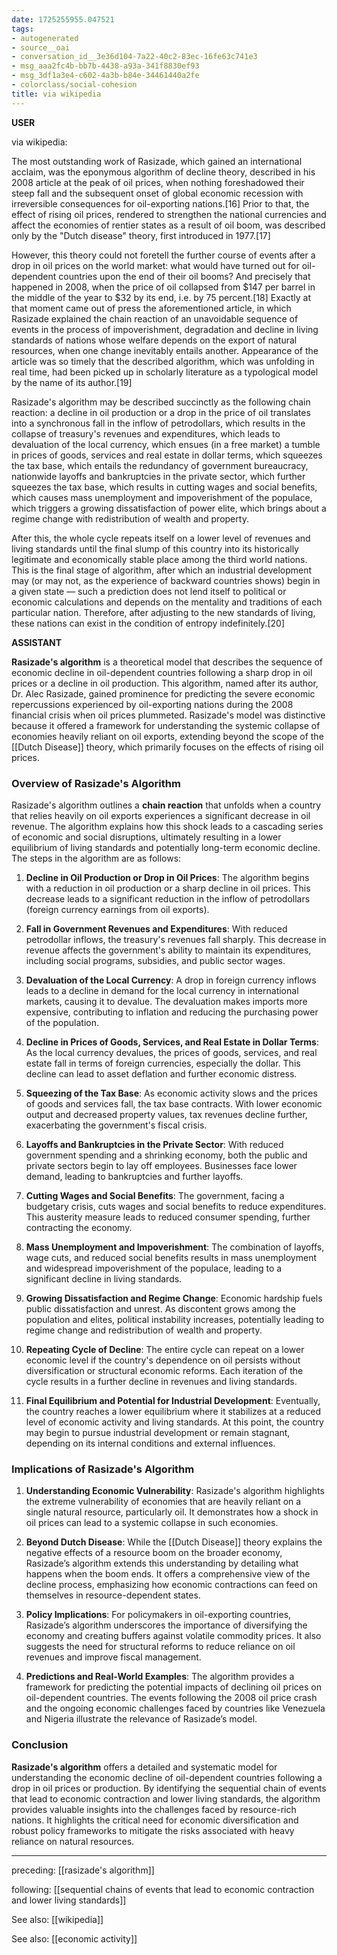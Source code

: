 ```yaml
---
date: 1725255955.047521
tags:
- autogenerated
- source__oai
- conversation_id__3e36d104-7a22-40c2-83ec-16fe63c741e3
- msg_aaa2fc4b-bb7b-4438-a93a-341f8830ef93
- msg_3df1a3e4-c602-4a3b-b84e-34461440a2fe
- colorclass/social-cohesion
title: via wikipedia
---
```


**USER**

via wikipedia:

The most outstanding work of Rasizade, which gained an international acclaim, was the eponymous algorithm of decline theory, described in his 2008 article at the peak of oil prices, when nothing foreshadowed their steep fall and the subsequent onset of global economic recession with irreversible consequences for oil-exporting nations.[16] Prior to that, the effect of rising oil prices, rendered to strengthen the national currencies and affect the economies of rentier states as a result of oil boom, was described only by the "Dutch disease" theory, first introduced in 1977.[17]

However, this theory could not foretell the further course of events after a drop in oil prices on the world market: what would have turned out for oil-dependent countries upon the end of their oil booms? And precisely that happened in 2008, when the price of oil collapsed from $147 per barrel in the middle of the year to $32 by its end, i.e. by 75 percent.[18] Exactly at that moment came out of press the aforementioned article, in which Rasizade explained the chain reaction of an unavoidable sequence of events in the process of impoverishment, degradation and decline in living standards of nations whose welfare depends on the export of natural resources, when one change inevitably entails another. Appearance of the article was so timely that the described algorithm, which was unfolding in real time, had been picked up in scholarly literature as a typological model by the name of its author.[19]

Rasizade's algorithm may be described succinctly as the following chain reaction: a decline in oil production or a drop in the price of oil translates into a synchronous fall in the inflow of petrodollars, which results in the collapse of treasury's revenues and expenditures, which leads to devaluation of the local currency, which ensues (in a free market) a tumble in prices of goods, services and real estate in dollar terms, which squeezes the tax base, which entails the redundancy of government bureaucracy, nationwide layoffs and bankruptcies in the private sector, which further squeezes the tax base, which results in cutting wages and social benefits, which causes mass unemployment and impoverishment of the populace, which triggers a growing dissatisfaction of power elite, which brings about a regime change with redistribution of wealth and property.

After this, the whole cycle repeats itself on a lower level of revenues and living standards until the final slump of this country into its historically legitimate and economically stable place among the third world nations. This is the final stage of algorithm, after which an industrial development may (or may not, as the experience of backward countries shows) begin in a given state — such a prediction does not lend itself to political or economic calculations and depends on the mentality and traditions of each particular nation. Therefore, after adjusting to the new standards of living, these nations can exist in the condition of entropy indefinitely.[20]


**ASSISTANT**

**Rasizade's algorithm** is a theoretical model that describes the sequence of economic decline in oil-dependent countries following a sharp drop in oil prices or a decline in oil production. This algorithm, named after its author, Dr. Alec Rasizade, gained prominence for predicting the severe economic repercussions experienced by oil-exporting nations during the 2008 financial crisis when oil prices plummeted. Rasizade's model was distinctive because it offered a framework for understanding the systemic collapse of economies heavily reliant on oil exports, extending beyond the scope of the [[Dutch Disease]] theory, which primarily focuses on the effects of rising oil prices.

### Overview of Rasizade's Algorithm

Rasizade's algorithm outlines a **chain reaction** that unfolds when a country that relies heavily on oil exports experiences a significant decrease in oil revenue. The algorithm explains how this shock leads to a cascading series of economic and social disruptions, ultimately resulting in a lower equilibrium of living standards and potentially long-term economic decline. The steps in the algorithm are as follows:

1. **Decline in Oil Production or Drop in Oil Prices**: The algorithm begins with a reduction in oil production or a sharp decline in oil prices. This decrease leads to a significant reduction in the inflow of petrodollars (foreign currency earnings from oil exports).

2. **Fall in Government Revenues and Expenditures**: With reduced petrodollar inflows, the treasury's revenues fall sharply. This decrease in revenue affects the government's ability to maintain its expenditures, including social programs, subsidies, and public sector wages.

3. **Devaluation of the Local Currency**: A drop in foreign currency inflows leads to a decline in demand for the local currency in international markets, causing it to devalue. The devaluation makes imports more expensive, contributing to inflation and reducing the purchasing power of the population.

4. **Decline in Prices of Goods, Services, and Real Estate in Dollar Terms**: As the local currency devalues, the prices of goods, services, and real estate fall in terms of foreign currencies, especially the dollar. This decline can lead to asset deflation and further economic distress.

5. **Squeezing of the Tax Base**: As economic activity slows and the prices of goods and services fall, the tax base contracts. With lower economic output and decreased property values, tax revenues decline further, exacerbating the government's fiscal crisis.

6. **Layoffs and Bankruptcies in the Private Sector**: With reduced government spending and a shrinking economy, both the public and private sectors begin to lay off employees. Businesses face lower demand, leading to bankruptcies and further layoffs.

7. **Cutting Wages and Social Benefits**: The government, facing a budgetary crisis, cuts wages and social benefits to reduce expenditures. This austerity measure leads to reduced consumer spending, further contracting the economy.

8. **Mass Unemployment and Impoverishment**: The combination of layoffs, wage cuts, and reduced social benefits results in mass unemployment and widespread impoverishment of the populace, leading to a significant decline in living standards.

9. **Growing Dissatisfaction and Regime Change**: Economic hardship fuels public dissatisfaction and unrest. As discontent grows among the population and elites, political instability increases, potentially leading to regime change and redistribution of wealth and property.

10. **Repeating Cycle of Decline**: The entire cycle can repeat on a lower economic level if the country's dependence on oil persists without diversification or structural economic reforms. Each iteration of the cycle results in a further decline in revenues and living standards.

11. **Final Equilibrium and Potential for Industrial Development**: Eventually, the country reaches a lower equilibrium where it stabilizes at a reduced level of economic activity and living standards. At this point, the country may begin to pursue industrial development or remain stagnant, depending on its internal conditions and external influences.

### Implications of Rasizade's Algorithm

1. **Understanding Economic Vulnerability**: Rasizade's algorithm highlights the extreme vulnerability of economies that are heavily reliant on a single natural resource, particularly oil. It demonstrates how a shock in oil prices can lead to a systemic collapse in such economies.

2. **Beyond Dutch Disease**: While the [[Dutch Disease]] theory explains the negative effects of a resource boom on the broader economy, Rasizade’s algorithm extends this understanding by detailing what happens when the boom ends. It offers a comprehensive view of the decline process, emphasizing how economic contractions can feed on themselves in resource-dependent states.

3. **Policy Implications**: For policymakers in oil-exporting countries, Rasizade’s algorithm underscores the importance of diversifying the economy and creating buffers against volatile commodity prices. It also suggests the need for structural reforms to reduce reliance on oil revenues and improve fiscal management.

4. **Predictions and Real-World Examples**: The algorithm provides a framework for predicting the potential impacts of declining oil prices on oil-dependent countries. The events following the 2008 oil price crash and the ongoing economic challenges faced by countries like Venezuela and Nigeria illustrate the relevance of Rasizade’s model.

### Conclusion

**Rasizade's algorithm** offers a detailed and systematic model for understanding the economic decline of oil-dependent countries following a drop in oil prices or production. By identifying the sequential chain of events that lead to economic contraction and lower living standards, the algorithm provides valuable insights into the challenges faced by resource-rich nations. It highlights the critical need for economic diversification and robust policy frameworks to mitigate the risks associated with heavy reliance on natural resources.


---

preceding: [[rasizade's algorithm]]  


following: [[sequential chains of events that lead to economic contraction and lower living standards]]

See also: [[wikipedia]]


See also: [[economic activity]]